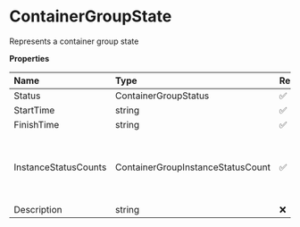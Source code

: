 # ContainerGroupState

Represents a container group state

**Properties**

| Name                 | Type                              | Required | Description                                        |
| :------------------- | :-------------------------------- | :------- | :------------------------------------------------- |
| Status               | ContainerGroupStatus              | ✅       |                                                    |
| StartTime            | string                            | ✅       |                                                    |
| FinishTime           | string                            | ✅       |                                                    |
| InstanceStatusCounts | ContainerGroupInstanceStatusCount | ✅       | Represents a container group instance status count |
| Description          | string                            | ❌       |                                                    |
